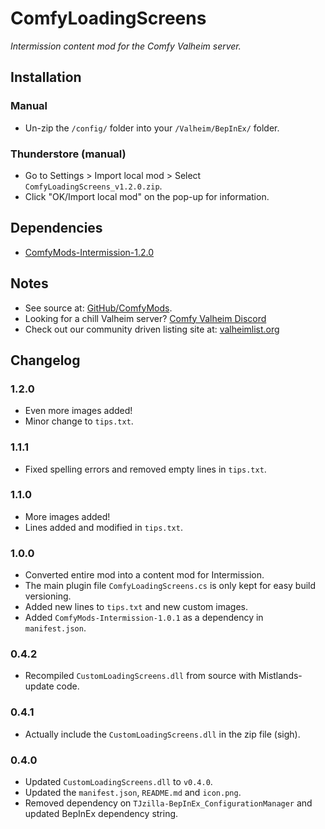 # ComfyLoadingScreens

*Intermission content mod for the Comfy Valheim server.*

## Installation

### Manual

  * Un-zip the `/config/` folder into your `/Valheim/BepInEx/` folder.

### Thunderstore (manual)

  * Go to Settings > Import local mod > Select `ComfyLoadingScreens_v1.2.0.zip`.
  * Click "OK/Import local mod" on the pop-up for information.

## Dependencies

 * [ComfyMods-Intermission-1.2.0](https://valheim.thunderstore.io/package/ComfyMods/Intermission/)

## Notes

  * See source at: [GitHub/ComfyMods](https://github.com/redseiko/ComfyMods/tree/main/ComfyLoadingScreens).
  * Looking for a chill Valheim server? [Comfy Valheim Discord](https://discord.gg/ameHJz5PFk)
  * Check out our community driven listing site at: [valheimlist.org](https://valheimlist.org/)

## Changelog

### 1.2.0

  * Even more images added!
  * Minor change to `tips.txt`.

### 1.1.1

  * Fixed spelling errors and removed empty lines in `tips.txt`.

### 1.1.0

  * More images added!
  * Lines added and modified in `tips.txt`.

### 1.0.0

  * Converted entire mod into a content mod for Intermission.
  * The main plugin file `ComfyLoadingScreens.cs` is only kept for easy build versioning.
  * Added new lines to `tips.txt` and new custom images.
  * Added `ComfyMods-Intermission-1.0.1` as a dependency in `manifest.json`.

### 0.4.2

  * Recompiled `CustomLoadingScreens.dll` from source with Mistlands-update code.

### 0.4.1

  * Actually include the `CustomLoadingScreens.dll` in the zip file (sigh).

### 0.4.0

  * Updated `CustomLoadingScreens.dll` to `v0.4.0`.
  * Updated the `manifest.json`, `README.md` and `icon.png`.
  * Removed dependency on `TJzilla-BepInEx_ConfigurationManager` and updated BepInEx dependency string.